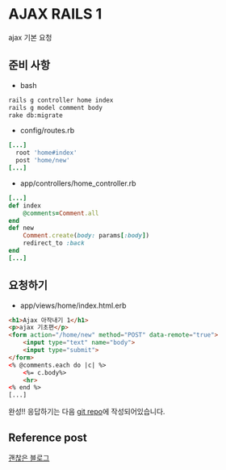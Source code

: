 AJAX RAILS 1
=
ajax 기본 요청
## 준비 사항
* bash
```bash
rails g controller home index
rails g model comment body
rake db:migrate
```
* config/routes.rb
```ruby
[...]
  root 'home#index'
  post 'home/new'
[...]
```
* app/controllers/home_controller.rb
```ruby
[...]
def index
    @comments=Comment.all
end
def new
    Comment.create(body: params[:body])
    redirect_to :back
end
[...]
```
## 요청하기
* app/views/home/index.html.erb
```html
<h1>Ajax 아작내기 1</h1>
<p>ajax 기초편</p>
<form action="/home/new" method="POST" data-remote="true">
    <input type="text" name="body">
    <input type="submit">
</form>
<% @comments.each do |c| %>
    <%= c.body%>
    <hr>
<% end %>
[...]
```
완성!! 응답하기는 다음 [git repo](https://github.com/jomno/ajax_rails2)에 작성되어있습니다.
## Reference post
[괜찮은 블로그](http://wantknow.tistory.com/71)